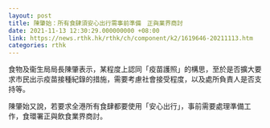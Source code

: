 ```yaml
---
layout: post
title: 陳肇始：所有食肆須安心出行需事前準備　正與業界商討
date: 2021-11-13 12:30:29.000000000 +08:00
link: https://news.rthk.hk/rthk/ch/component/k2/1619646-20211113.htm
categories: rthk
---
```


食物及衞生局局長陳肇表示，某程度上認同「疫苗護照」的構思，至於是否擴大要求市民出示疫苗接種紀錄的措施，需要考慮社會接受程度，以及處所負責人是否支持等。

陳肇始又說，若要求全港所有食肆都要使用「安心出行」，事前需要處理準備工作，食環署正與飲食業界商討。
